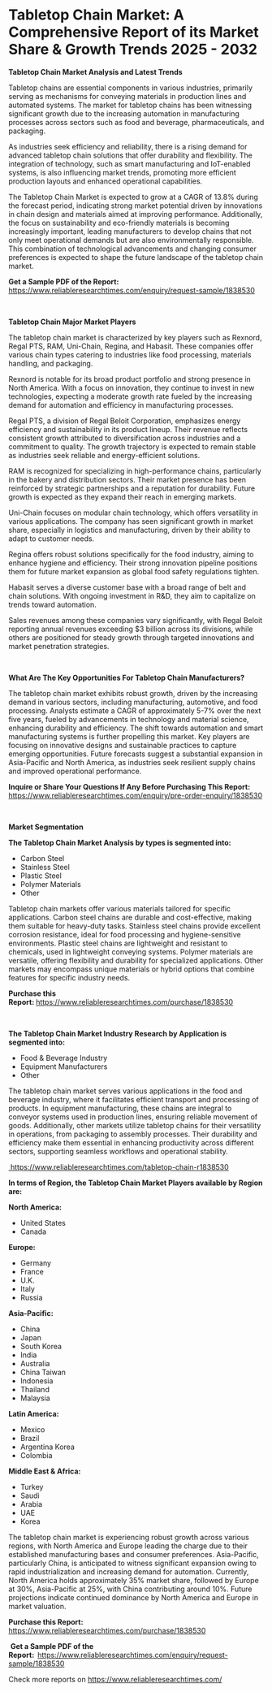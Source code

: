 <p><h1>Tabletop Chain Market: A Comprehensive Report of its Market Share & Growth Trends 2025 - 2032</h1></p><p><strong>Tabletop Chain Market Analysis and Latest Trends</strong></p>
<p><p>Tabletop chains are essential components in various industries, primarily serving as mechanisms for conveying materials in production lines and automated systems. The market for tabletop chains has been witnessing significant growth due to the increasing automation in manufacturing processes across sectors such as food and beverage, pharmaceuticals, and packaging. </p><p>As industries seek efficiency and reliability, there is a rising demand for advanced tabletop chain solutions that offer durability and flexibility. The integration of technology, such as smart manufacturing and IoT-enabled systems, is also influencing market trends, promoting more efficient production layouts and enhanced operational capabilities. </p><p>The Tabletop Chain Market is expected to grow at a CAGR of 13.8% during the forecast period, indicating strong market potential driven by innovations in chain design and materials aimed at improving performance. Additionally, the focus on sustainability and eco-friendly materials is becoming increasingly important, leading manufacturers to develop chains that not only meet operational demands but are also environmentally responsible. This combination of technological advancements and changing consumer preferences is expected to shape the future landscape of the tabletop chain market.</p></p>
<p><strong>Get a Sample PDF of the Report:&nbsp;</strong> <a href="https://www.reliableresearchtimes.com/enquiry/request-sample/1838530?utm_campaign=3316&utm_medium=2&utm_source=Github&utm_content=ia&utm_term=11042025&utm_id=tabletop-chain">https://www.reliableresearchtimes.com/enquiry/request-sample/1838530</a></p>
<p>&nbsp;</p>
<p><strong>Tabletop Chain Major Market Players</strong></p>
<p><p>The tabletop chain market is characterized by key players such as Rexnord, Regal PTS, RAM, Uni-Chain, Regina, and Habasit. These companies offer various chain types catering to industries like food processing, materials handling, and packaging.</p><p>Rexnord is notable for its broad product portfolio and strong presence in North America. With a focus on innovation, they continue to invest in new technologies, expecting a moderate growth rate fueled by the increasing demand for automation and efficiency in manufacturing processes.</p><p>Regal PTS, a division of Regal Beloit Corporation, emphasizes energy efficiency and sustainability in its product lineup. Their revenue reflects consistent growth attributed to diversification across industries and a commitment to quality. The growth trajectory is expected to remain stable as industries seek reliable and energy-efficient solutions.</p><p>RAM is recognized for specializing in high-performance chains, particularly in the bakery and distribution sectors. Their market presence has been reinforced by strategic partnerships and a reputation for durability. Future growth is expected as they expand their reach in emerging markets.</p><p>Uni-Chain focuses on modular chain technology, which offers versatility in various applications. The company has seen significant growth in market share, especially in logistics and manufacturing, driven by their ability to adapt to customer needs.</p><p>Regina offers robust solutions specifically for the food industry, aiming to enhance hygiene and efficiency. Their strong innovation pipeline positions them for future market expansion as global food safety regulations tighten.</p><p>Habasit serves a diverse customer base with a broad range of belt and chain solutions. With ongoing investment in R&D, they aim to capitalize on trends toward automation.</p><p>Sales revenues among these companies vary significantly, with Regal Beloit reporting annual revenues exceeding $3 billion across its divisions, while others are positioned for steady growth through targeted innovations and market penetration strategies.</p></p>
<p>&nbsp;</p>
<p><strong>What Are The Key Opportunities For Tabletop Chain Manufacturers?</strong></p>
<p><p>The tabletop chain market exhibits robust growth, driven by the increasing demand in various sectors, including manufacturing, automotive, and food processing. Analysts estimate a CAGR of approximately 5-7% over the next five years, fueled by advancements in technology and material science, enhancing durability and efficiency. The shift towards automation and smart manufacturing systems is further propelling this market. Key players are focusing on innovative designs and sustainable practices to capture emerging opportunities. Future forecasts suggest a substantial expansion in Asia-Pacific and North America, as industries seek resilient supply chains and improved operational performance.</p></p>
<p><strong>Inquire or Share Your Questions If Any Before Purchasing This Report:</strong> <a href="https://www.reliableresearchtimes.com/enquiry/pre-order-enquiry/1838530?utm_campaign=3316&utm_medium=2&utm_source=Github&utm_content=ia&utm_term=11042025&utm_id=tabletop-chain">https://www.reliableresearchtimes.com/enquiry/pre-order-enquiry/1838530</a></p>
<p>&nbsp;</p>
<p><strong>Market Segmentation</strong></p>
<p><strong>The Tabletop Chain Market Analysis by types is segmented into:</strong></p>
<p><ul><li>Carbon Steel</li><li>Stainless Steel</li><li>Plastic Steel</li><li>Polymer Materials</li><li>Other</li></ul></p>
<p><p>Tabletop chain markets offer various materials tailored for specific applications. Carbon steel chains are durable and cost-effective, making them suitable for heavy-duty tasks. Stainless steel chains provide excellent corrosion resistance, ideal for food processing and hygiene-sensitive environments. Plastic steel chains are lightweight and resistant to chemicals, used in lightweight conveying systems. Polymer materials are versatile, offering flexibility and durability for specialized applications. Other markets may encompass unique materials or hybrid options that combine features for specific industry needs.</p></p>
<p><strong>Purchase this Report:&nbsp;</strong><a href="https://www.reliableresearchtimes.com/purchase/1838530?utm_campaign=3316&utm_medium=2&utm_source=Github&utm_content=ia&utm_term=11042025&utm_id=tabletop-chain">https://www.reliableresearchtimes.com/purchase/1838530</a></p>
<p>&nbsp;</p>
<p><strong>The Tabletop Chain Market Industry Research by Application is segmented into:</strong></p>
<p><ul><li>Food & Beverage Industry</li><li>Equipment Manufacturers</li><li>Other</li></ul></p>
<p><p>The tabletop chain market serves various applications in the food and beverage industry, where it facilitates efficient transport and processing of products. In equipment manufacturing, these chains are integral to conveyor systems used in production lines, ensuring reliable movement of goods. Additionally, other markets utilize tabletop chains for their versatility in operations, from packaging to assembly processes. Their durability and efficiency make them essential in enhancing productivity across different sectors, supporting seamless workflows and operational stability.</p></p>
<p><a href="https://www.reliableresearchtimes.com/tabletop-chain-r1838530?utm_campaign=3316&utm_medium=2&utm_source=Github&utm_content=ia&utm_term=11042025&utm_id=tabletop-chain">&nbsp;https://www.reliableresearchtimes.com/tabletop-chain-r1838530</a></p>
<p><strong>In terms of Region, the Tabletop Chain Market Players available by Region are:</strong></p>
<p>
    <p> <strong> North America: </strong>
        <ul>
            <li>United States</li>
            <li>Canada</li>
        </ul>
        </p> 
    <p> <strong> Europe: </strong>
        <ul>
            <li>Germany</li>
            <li>France</li>
            <li>U.K.</li>
            <li>Italy</li>
            <li>Russia</li>
        </ul>
        </p> 
    <p> <strong> Asia-Pacific: </strong>
        <ul>
            <li>China</li>
            <li>Japan</li>
            <li>South Korea</li>
            <li>India</li>
            <li>Australia</li>
            <li>China Taiwan</li>
            <li>Indonesia</li>
            <li>Thailand</li>
            <li>Malaysia</li>
        </ul>
        </p> 
    <p> <strong> Latin America: </strong>
        <ul>
            <li>Mexico</li>
            <li>Brazil</li>
            <li>Argentina Korea</li>
            <li>Colombia</li>
        </ul>
        </p> 
    <p> <strong> Middle East & Africa: </strong>
        <ul>
            <li>Turkey</li>
            <li>Saudi</li>
            <li>Arabia</li>
            <li>UAE</li>
            <li>Korea</li>
        </ul>
    </p>
    </p>
<p><p>The tabletop chain market is experiencing robust growth across various regions, with North America and Europe leading the charge due to their established manufacturing bases and consumer preferences. Asia-Pacific, particularly China, is anticipated to witness significant expansion owing to rapid industrialization and increasing demand for automation. Currently, North America holds approximately 35% market share, followed by Europe at 30%, Asia-Pacific at 25%, with China contributing around 10%. Future projections indicate continued dominance by North America and Europe in market valuation.</p></p>
<p><strong>Purchase this Report: </strong><a href="https://www.reliableresearchtimes.com/purchase/1838530?utm_campaign=3316&utm_medium=2&utm_source=Github&utm_content=ia&utm_term=11042025&utm_id=tabletop-chain">https://www.reliableresearchtimes.com/purchase/1838530</a></p>
<p>&nbsp;<strong>Get a Sample PDF of the Report:&nbsp;&nbsp;</strong><a href="https://www.reliableresearchtimes.com/enquiry/request-sample/1838530?utm_campaign=3316&utm_medium=2&utm_source=Github&utm_content=ia&utm_term=11042025&utm_id=tabletop-chain">https://www.reliableresearchtimes.com/enquiry/request-sample/1838530</a></p>
<p><strong></strong></p>
<p>Check more reports on <a href="https://www.reliableresearchtimes.com/?utm_campaign=3316&utm_medium=2&utm_source=Github&utm_content=ia&utm_term=11042025&utm_id=tabletop-chain">https://www.reliableresearchtimes.com/</a></p>